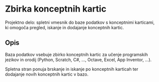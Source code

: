 # Zbirka konceptnih kartic
Projektno delo: spletni vmesnik do baze podatkov s konceptnimi karticami, ki omogoča pregled, iskanje in dodajanje konceptnih kartic.

Opis
----

Baza podatkov vsebuje zbirko konceptnih kartic za učenje programskih jezikov in orodij (Python, Scratch, C#, ..., Octave, Excel, App Inventor, ...).

Spletna stran ponuja brskanje in iskanje po konceptnih karticah ter dodajanje novih konceptnih kartic v bazo.

